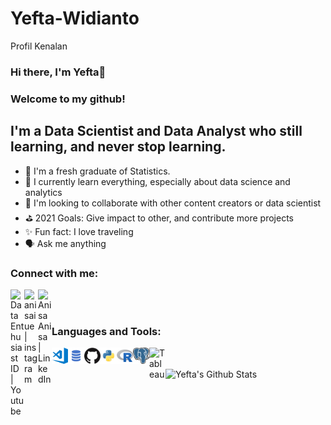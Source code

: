 # Yefta-Widianto
Profil Kenalan
### Hi there, I'm Yefta👋
### Welcome to my github!

## I'm a Data Scientist and Data Analyst who still learning, and never stop learning.
- 👀 I'm a fresh graduate of Statistics.
- 🌱 I currently learn everything, especially about data science and analytics
- 👯‍ I'm looking to collaborate with other content creators or data scientist
- ⛳ 2021 Goals: Give impact to other, and contribute more projects
- ✨ Fun fact: I love traveling
- 🗣️ Ask me anything

### Connect with me:
[<img align="left" alt="Data Enthusiast ID | Youtube" width="22px" src="https://cdn.jsdelivr.net/npm/simple-icons@4.1.0/icons/youtube.svg"/>][youtube]
[<img align="left" alt="anisaiue | instagram" width="22px" src="https://cdn.jsdelivr.net/npm/simple-icons@4.1.0/icons/instagram.svg"/>][instagram]
[<img align="left" alt="Anisa Anisa | LinkedIn" width="22px" src="https://cdn.jsdelivr.net/npm/simple-icons@4.1.0/icons/linkedin.svg"/>][linkedin]


<br />
<br />

### Languages and Tools:

<img align="left" alt="Visual Studio Code" width="26px" src="https://raw.githubusercontent.com/github/explore/80688e429a7d4ef2fca1e82350fe8e3517d3494d/topics/visual-studio-code/visual-studio-code.png" />
<img align="left" alt="SQL" width="26px" src="https://raw.githubusercontent.com/github/explore/80688e429a7d4ef2fca1e82350fe8e3517d3494d/topics/sql/sql.png" />
<img align="left" alt="GitHub" width="26px" src="https://raw.githubusercontent.com/github/explore/78df643247d429f6cc873026c0622819ad797942/topics/github/github.png" />
<img align="left" alt="Python" width="26px" src="https://raw.githubusercontent.com/github/explore/80688e429a7d4ef2fca1e82350fe8e3517d3494d/topics/python/python.png" />
<img align="left" alt="R" width="26px" src="https://raw.githubusercontent.com/github/explore/80688e429a7d4ef2fca1e82350fe8e3517d3494d/topics/r/r.png" />
<img align="left" alt="Postgre SQL" width="26px" src="https://raw.githubusercontent.com/github/explore/80688e429a7d4ef2fca1e82350fe8e3517d3494d/topics/postgresql/postgresql.png" />
<img align="left" alt="Tableau" width="26px" src="https://cdn.worldvectorlogo.com/logos/tableau-software.svg" />

<br />
<br />

<img align="left" alt="Yefta's Github Stats" src="https://github-readme-stats.vercel.app/api?username=yeftawidianto&show_icons=true&hide_border=true" />

[youtube]: https://www.youtube.com/channel/UCl14rz-fJMxA_psBEbyJ9_g
[instagram]: https://www.instagram.com/yeftaw/
[linkedin]: https://www.linkedin.com/in/yefta-widianto-2aa073148/

